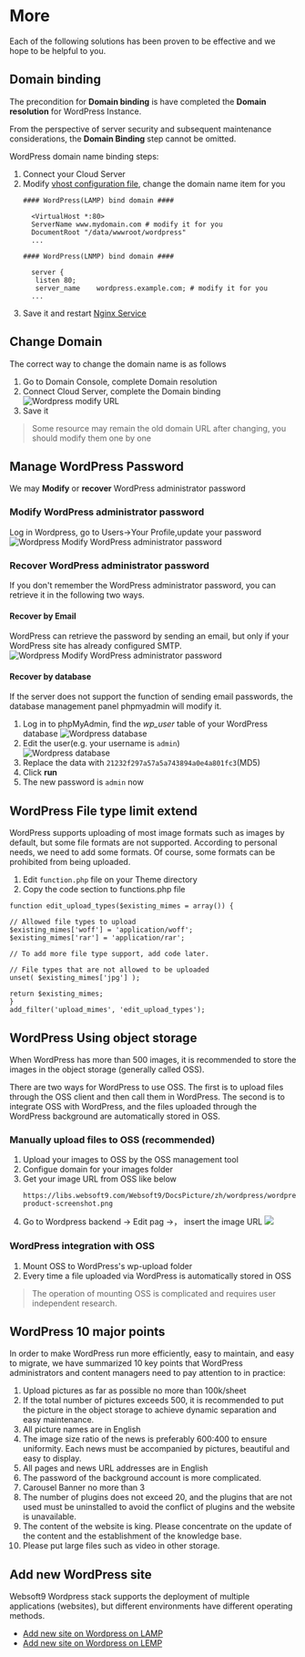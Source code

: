 # More

Each of the following solutions has been proven to be effective and we hope to be helpful to you.

## Domain binding

The precondition for **Domain binding** is have completed the **Domain resolution** for WordPress Instance.

From the perspective of server security and subsequent maintenance considerations, the **Domain Binding** step cannot be omitted.

WordPress domain name binding steps:

1. Connect your Cloud Server
2. Modify [vhost configuration file](/stack-components.md#apache), change the domain name item for you
   ```text
   #### WordPress(LAMP) bind domain #### 

     <VirtualHost *:80>
     ServerName www.mydomain.com # modify it for you
     DocumentRoot "/data/wwwroot/wordpress"
     ...
     
   #### WordPress(LNMP) bind domain #### 

     server {
      listen 80;
      server_name    wordpress.example.com; # modify it for you
     ...

   ```
3. Save it and restart [Nginx Service](/admin-services.md#nginx)


## Change Domain

The correct way to change the domain name is as follows

1. Go to Domain Console, complete Domain resolution
2. Connect Cloud Server, complete the Domain binding
   ![Wordpress modify URL](https://libs.websoft9.com/Websoft9/DocsPicture/en/wordpress/wordpress-changeurl-websoft9.png)
4. Save it

> Some resource may remain the old domain URL after changing, you should modify them one by one

## Manage WordPress Password

We may **Modify** or **recover** WordPress administrator password

### Modify WordPress administrator password

Log in Wordpress, go to Users->Your Profile,update your password
![Wordpress Modify WordPress administrator password](https://libs.websoft9.com/Websoft9/DocsPicture/en/wordpress/wordpress-modifypw-websoft9.png)

### Recover WordPress administrator password

If you don't remember the WordPress administrator password, you can retrieve it in the following two ways.

#### Recover by Email

WordPress can retrieve the password by sending an email, but only if your WordPress site has already configured SMTP.
![Wordpress Modify WordPress administrator password](https://libs.websoft9.com/Websoft9/DocsPicture/en/wordpress/wordpress-forgetpw-websoft9.png)

#### Recover by database

If the server does not support the function of sending email passwords, the database management panel phpmyadmin will modify it.

1. Log in to phpMyAdmin, find the *wp_user* table of your WordPress database
   ![Wordpress database](https://libs.websoft9.com/Websoft9/DocsPicture/zh/wordpress/wordpress-wpusers-websoft9.png)
2. Edit the user(e.g. your username is `admin`)  
   ![Wordpress database](https://libs.websoft9.com/Websoft9/DocsPicture/zh/wordpress/wordpress-wpuserspw-websoft9.png)
3. Replace the data with `21232f297a57a5a743894a0e4a801fc3`(MD5)
4. Click **run**
3. The new password is `admin` now

## WordPress File type limit extend

WordPress supports uploading of most image formats such as images by default, but some file formats are not supported. According to personal needs, we need to add some formats. Of course, some formats can be prohibited from being uploaded. 

1. Edit `function.php` file on your Theme directory
2. Copy the code section to functions.php file
  ```
  function edit_upload_types($existing_mimes = array()) {

  // Allowed file types to upload
  $existing_mimes['woff'] = 'application/woff';
  $existing_mimes['rar'] = 'application/rar';

  // To add more file type support, add code later.

  // File types that are not allowed to be uploaded
  unset( $existing_mimes['jpg'] );

  return $existing_mimes;
  }
  add_filter('upload_mimes', 'edit_upload_types');
  ```

## WordPress Using object storage

When WordPress has more than 500 images, it is recommended to store the images in the object storage (generally called OSS).

There are two ways for WordPress to use OSS. The first is to upload files through the OSS client and then call them in WordPress. The second is to integrate OSS with WordPress, and the files uploaded through the WordPress background are automatically stored in OSS.

### Manually upload files to OSS (recommended)

1. Upload your images to OSS by the OSS management tool
2. Configue domain for your images folder
3. Get your image URL from OSS like below
   ```
   https://libs.websoft9.com/Websoft9/DocsPicture/zh/wordpress/wordpress-product-screenshot.png
   ```
4. Go to Wordpress backend -> Edit pag ->， insert the image URL 
   ![](https://libs.websoft9.com/Websoft9/DocsPicture/en/wordpress/wordpress-insertfromurl-websoft9.png)

### WordPress integration with OSS

1. Mount OSS to WordPress's wp-upload folder
2. Every time a file uploaded via WordPress is automatically stored in OSS

> The operation of mounting OSS is complicated and requires user independent research.

## WordPress 10 major points

In order to make WordPress run more efficiently, easy to maintain, and easy to migrate, we have summarized 10 key points that WordPress administrators and content managers need to pay attention to in practice:

1. Upload pictures as far as possible no more than 100k/sheet
2. If the total number of pictures exceeds 500, it is recommended to put the picture in the object storage to achieve dynamic separation and easy maintenance.
3. All picture names are in English
4. The image size ratio of the news is preferably 600:400 to ensure uniformity. Each news must be accompanied by pictures, beautiful and easy to display.
5. All pages and news URL addresses are in English
6. The password of the background account is more complicated.
7. Carousel Banner no more than 3
8. The number of plugins does not exceed 20, and the plugins that are not used must be uninstalled to avoid the conflict of plugins and the website is unavailable.
9. The content of the website is king. Please concentrate on the update of the content and the establishment of the knowledge base.
10. Please put large files such as video in other storage.

## Add new WordPress site

Websoft9 Wordpress stack supports the deployment of multiple applications (websites), but different environments have different operating methods.

* [Add new site on Wordpress on LAMP](https://support.websoft9.com/docs/lamp/solution-deployment.html#deploy-second-application)
* [Add new site on Wordpress on LEMP](https://support.websoft9.com/docs/lnmp/solution-deployment.html#deploy-second-application)